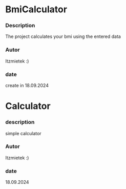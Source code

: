 # BmiCalculator

### Description
The project calculates your bmi using the entered data

### Autor
Itzmietek :)

### date
create in 18.09.2024 





  
# Calculator

### description
simple calculator

### Autor
Itzmietek :)

### date
18.09.2024
